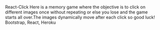 React-Click
Here is a memory game where the objective is to click on different images once without repeating or else you lose and the game starts all over.The images dynamically move after each click so good luck!
Bootstrap, React, Heroku
